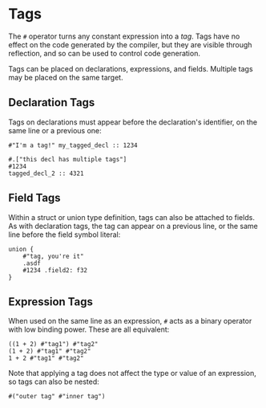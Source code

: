 # Tags
The `#` operator turns any constant expression into a _tag_.  Tags have no effect on the code generated by the compiler, but they are visible through reflection, and so can be used to control code generation.

Tags can be placed on declarations, expressions, and fields.  Multiple tags may be placed on the same target.

## Declaration Tags
Tags on declarations must appear before the declaration's identifier, on the same line or a previous one:
```verdi
#"I'm a tag!" my_tagged_decl :: 1234

#.["this decl has multiple tags"]
#1234
tagged_decl_2 :: 4321
```

## Field Tags
Within a struct or union type definition, tags can also be attached to fields.  As with declaration tags, the tag can appear on a previous line, or the same line before the field symbol literal:
```verdi
union {
    #"tag, you're it"
    .asdf
    #1234 .field2: f32
}
```

## Expression Tags
When used on the same line as an expression, `#` acts as a binary operator with low binding power.  These are all equivalent:
```verdi
((1 + 2) #"tag1") #"tag2"
(1 + 2) #"tag1" #"tag2"
1 + 2 #"tag1" #"tag2"
```
Note that applying a tag does not affect the type or value of an expression, so tags can also be nested:
```verdi
#("outer tag" #"inner tag")
```